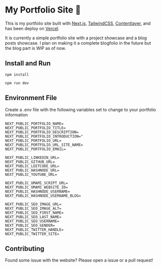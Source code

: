 # My Portfolio Site 🚀
This is my portfolio site built with [Next.js](https://nextjs.org), [TailwindCSS](https://tailwindcss.com), [Contentlayer](https://www.contentlayer.dev/), and has been deploy on [Vercel](https://vercel.com).

It is currently a simple portfolio site with a project showcase and a blog posts showcase. I plan on making it a complete blogfolio in the future but the blog part is WIP as of now.

## Install and Run
```
npm install

npm run dev
```

## Environment File
Create a .env file with the following variables set to change to your portfolio information

```
NEXT_PUBLIC_PORTFOLIO_NAME=
NEXT_PUBLIC_PORTFOLIO_TITLE=
NEXT_PUBLIC_PORTFOLIO_DESCRIPTION=
NEXT_PUBLIC_PORTFOLIO_INTRODUCTION="
NEXT_PUBLIC_PORTFOLIO_URL=
NEXT_PUBLIC_PORTFOLIO_URL_SITE_NAME=
NEXT_PUBLIC_PORTFOLIO_EMAIL=

NEXT_PUBLIC_LINKEDIN_URL=
NEXT_PUBLIC_GITHUB_URL=
NEXT_PUBLIC_LEETCODE_URL=
NEXT_PUBLIC_HASHNODE_URL=
NEXT_PUBLIC_YOUTUBE_URL=

NEXT_PUBLIC_UMAMI_SCRIPT_URL=
NEXT_PUBLIC_UMAMI_WEBSITE_ID=
NEXT_PUBLIC_HASHNODE_USERNAME=
NEXT_PUBLIC_HASHNODE_USERNAME_BLOG=

NEXT_PUBLIC_SEO_IMAGE_URL=
NEXT_PUBLIC_SEO_IMAGE_ALT=
NEXT_PUBLIC_SEO_FIRST_NAME=
NEXT_PUBLIC_SEO_LAST_NAME=
NEXT_PUBLIC_SEO_USERNAME=
NEXT_PUBLIC_SEO_GENDER=
NEXT_PUBLIC_TWITTER_HANDLE=
NEXT_PUBLIC_TWITTER_SITE=
```

## Contributing
Found some issue with the website? Please open a issue or a pull request!

